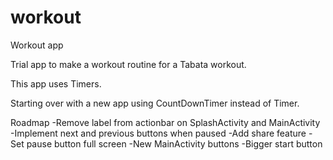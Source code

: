 # workout
Workout app

Trial app to make a workout routine for a Tabata workout.

This app uses Timers.

Starting over with a new app using CountDownTimer instead of Timer.

Roadmap
-Remove label from actionbar on SplashActivity and MainActivity
-Implement next and previous buttons when paused
-Add share feature
-Set pause button full screen
-New MainActivity buttons
-Bigger start button
